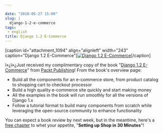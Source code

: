 ```yaml
---

date: "2010-05-27 15:00"
slug: |
  django-1-2-e-commerce
tags:
 - english
title: Django 1.2 E-Commerce
---
```


\[caption id="attachment_1094" align="alignleft" width="243"
caption="Django 1.2 E-Commerce"\][![Django 1.2
E-Commerce](http://www.ogmaciel.com/wp-content/uploads/2010/05/Django-1.2-E-Commerce-243x300.jpg)](http://www.ogmaciel.com/wp-content/uploads/2010/05/Django-1.2-E-Commerce.jpg)\[/caption\]

ï»¿ï»¿Just received my complimentary copy of the book "[Django
1.2 E-Commerce](http://www.packtpub.com/django-1-2-e-commerce-build-powerful-applications/book?utm_source=ogmaciel.com&utm_medium=bookrev&utm_content=blog&utm_campaign=mdb_003454)\"
from [Packt Publishing](http://packtpub.com)! From the book's overview
page:

-   Build all the components for an e-commerce store, from product
    catalog to shopping cart to checkout processor
-   Build a high quality e-commerce site quickly and start making money
-   All the examples in the book will run smoothly for all the versions
    of Django 1.x
-   Follow a tutorial format to build many components from scratch while
    leveraging the open-source community to enhance functionality

You can expect a book review by next week, but in the meantime, here's a
[free
chapter](https://www.packtpub.com/sites/default/files/7009-chapter-2-setting-up-shop-in-30-minutes_0.pdf)
to whet your appetite, "**Setting up Shop in 30 Minutes**"!
